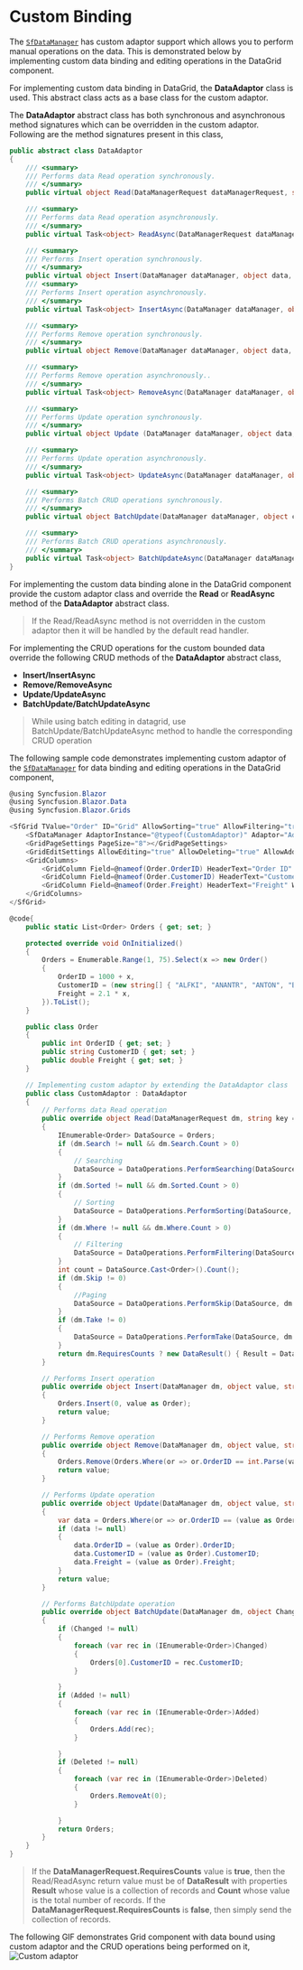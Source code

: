 <!-- markdownlint-disable MD024 -->

# Custom Binding

The [`SfDataManager`](https://help.syncfusion.com/cr/aspnetcore-blazor/Syncfusion.Blazor.Data.SfDataManager.html) has custom adaptor support which allows you to perform manual operations on the data. This is demonstrated below by implementing custom data binding and editing operations in the DataGrid component.

For implementing custom data binding in DataGrid, the **DataAdaptor** class is used. This abstract class acts as a base class for the custom adaptor.

The **DataAdaptor** abstract class has both synchronous and asynchronous method signatures which can be overridden in the custom adaptor. Following are the method signatures present in this class,

```csharp
public abstract class DataAdaptor
{
    /// <summary>
    /// Performs data Read operation synchronously.
    /// </summary>
    public virtual object Read(DataManagerRequest dataManagerRequest, string key = null)

    /// <summary>
    /// Performs data Read operation asynchronously.
    /// </summary>
    public virtual Task<object> ReadAsync(DataManagerRequest dataManagerRequest, string key = null)

    /// <summary>
    /// Performs Insert operation synchronously.
    /// </summary>
    public virtual object Insert(DataManager dataManager, object data, string key)
    /// <summary>
    /// Performs Insert operation asynchronously.
    /// </summary>
    public virtual Task<object> InsertAsync(DataManager dataManager, object data, string key)

    /// <summary>
    /// Performs Remove operation synchronously.
    /// </summary>
    public virtual object Remove(DataManager dataManager, object data, string keyField, string key)

    /// <summary>
    /// Performs Remove operation asynchronously..
    /// </summary>
    public virtual Task<object> RemoveAsync(DataManager dataManager, object data, string keyField, string key)

    /// <summary>
    /// Performs Update operation synchronously.
    /// </summary>
    public virtual object Update (DataManager dataManager, object data, string keyField, string key)

    /// <summary>
    /// Performs Update operation asynchronously.
    /// </summary>
    public virtual Task<object> UpdateAsync(DataManager dataManager, object data, string keyField, string key)

    /// <summary>
    /// Performs Batch CRUD operations synchronously.
    /// </summary>
    public virtual object BatchUpdate(DataManager dataManager, object changedRecords, object addedRecords, object deletedRecords, string keyField, string key)

    /// <summary>
    /// Performs Batch CRUD operations asynchronously.
    /// </summary>
    public virtual Task<object> BatchUpdateAsync(DataManager dataManager, object changedRecords, object addedRecords, object deletedRecords, string keyField, string key)
}
```

For implementing the custom data binding alone in the DataGrid component provide the custom adaptor class and override the **Read** or **ReadAsync** method of the **DataAdaptor** abstract class.

> If the Read/ReadAsync method is not overridden in the custom adaptor then it will be handled by the default read handler.

For implementing the CRUD operations for the custom bounded data override the following CRUD methods of the **DataAdaptor** abstract class,

* **Insert/InsertAsync**
* **Remove/RemoveAsync**
* **Update/UpdateAsync**
* **BatchUpdate/BatchUpdateAsync**

> While using batch editing in datagrid, use BatchUpdate/BatchUpdateAsync method to handle the corresponding CRUD operation

The following sample code demonstrates implementing custom adaptor of the [`SfDataManager`](https://help.syncfusion.com/cr/aspnetcore-blazor/Syncfusion.Blazor.Data.SfDataManager.html) for data binding and editing operations in the DataGrid component,

```csharp
@using Syncfusion.Blazor
@using Syncfusion.Blazor.Data
@using Syncfusion.Blazor.Grids

<SfGrid TValue="Order" ID="Grid" AllowSorting="true" AllowFiltering="true" AllowPaging="true" Toolbar="@(new List<string>() { "Add", "Delete", "Update", "Cancel" })">
    <SfDataManager AdaptorInstance="@typeof(CustomAdaptor)" Adaptor="Adaptors.CustomAdaptor"></SfDataManager>
    <GridPageSettings PageSize="8"></GridPageSettings>
    <GridEditSettings AllowEditing="true" AllowDeleting="true" AllowAdding="true" Mode="@EditMode.Normal"></GridEditSettings>
    <GridColumns>
        <GridColumn Field=@nameof(Order.OrderID) HeaderText="Order ID" IsPrimaryKey="true" TextAlign="@TextAlign.Center" Width="140"></GridColumn>
        <GridColumn Field=@nameof(Order.CustomerID) HeaderText="Customer Name" Width="150"></GridColumn>
        <GridColumn Field=@nameof(Order.Freight) HeaderText="Freight" Width="150"></GridColumn>
    </GridColumns>
</SfGrid>

@code{
    public static List<Order> Orders { get; set; }

    protected override void OnInitialized()
    {
        Orders = Enumerable.Range(1, 75).Select(x => new Order()
        {
            OrderID = 1000 + x,
            CustomerID = (new string[] { "ALFKI", "ANANTR", "ANTON", "BLONP", "BOLID" })[new Random().Next(5)],
            Freight = 2.1 * x,
        }).ToList();
    }

    public class Order
    {
        public int OrderID { get; set; }
        public string CustomerID { get; set; }
        public double Freight { get; set; }
    }

    // Implementing custom adaptor by extending the DataAdaptor class
    public class CustomAdaptor : DataAdaptor
    {
        // Performs data Read operation
        public override object Read(DataManagerRequest dm, string key = null)
        {
            IEnumerable<Order> DataSource = Orders;
            if (dm.Search != null && dm.Search.Count > 0)
            {
                // Searching
                DataSource = DataOperations.PerformSearching(DataSource, dm.Search);
            }
            if (dm.Sorted != null && dm.Sorted.Count > 0)
            {
                // Sorting
                DataSource = DataOperations.PerformSorting(DataSource, dm.Sorted);
            }
            if (dm.Where != null && dm.Where.Count > 0)
            {
                // Filtering
                DataSource = DataOperations.PerformFiltering(DataSource, dm.Where, dm.Where[0].Operator);
            }
            int count = DataSource.Cast<Order>().Count();
            if (dm.Skip != 0)
            {
                //Paging
                DataSource = DataOperations.PerformSkip(DataSource, dm.Skip);
            }
            if (dm.Take != 0)
            {
                DataSource = DataOperations.PerformTake(DataSource, dm.Take);
            }
            return dm.RequiresCounts ? new DataResult() { Result = DataSource, Count = count } : (object)DataSource;
        }

        // Performs Insert operation
        public override object Insert(DataManager dm, object value, string key)
        {
            Orders.Insert(0, value as Order);
            return value;
        }

        // Performs Remove operation
        public override object Remove(DataManager dm, object value, string keyField, string key)
        {
            Orders.Remove(Orders.Where(or => or.OrderID == int.Parse(value.ToString())).FirstOrDefault());
            return value;
        }

        // Performs Update operation
        public override object Update(DataManager dm, object value, string keyField, string key)
        {
            var data = Orders.Where(or => or.OrderID == (value as Order).OrderID).FirstOrDefault();
            if (data != null)
            {
                data.OrderID = (value as Order).OrderID;
                data.CustomerID = (value as Order).CustomerID;
                data.Freight = (value as Order).Freight;
            }
            return value;
        }

        // Performs BatchUpdate operation
        public override object BatchUpdate(DataManager dm, object Changed, object Added, object Deleted, string KeyField, string Key)
        {
            if (Changed != null)
            {
                foreach (var rec in (IEnumerable<Order>)Changed)
                {
                    Orders[0].CustomerID = rec.CustomerID;
                }

            }
            if (Added != null)
            {
                foreach (var rec in (IEnumerable<Order>)Added)
                {
                    Orders.Add(rec);
                }

            }
            if (Deleted != null)
            {
                foreach (var rec in (IEnumerable<Order>)Deleted)
                {
                    Orders.RemoveAt(0);
                }

            }
            return Orders;
        }
    }
}
```

> If the **DataManagerRequest.RequiresCounts** value is **true**, then the Read/ReadAsync return value must be of **DataResult** with properties **Result** whose value is a collection of records and **Count** whose value is the total number of records. If the **DataManagerRequest.RequiresCounts** is **false**, then simply send the collection of records.

The following GIF demonstrates Grid component with data bound using custom adaptor and the CRUD operations being performed on it,
![Custom adaptor](./images/custom-adaptor.gif)